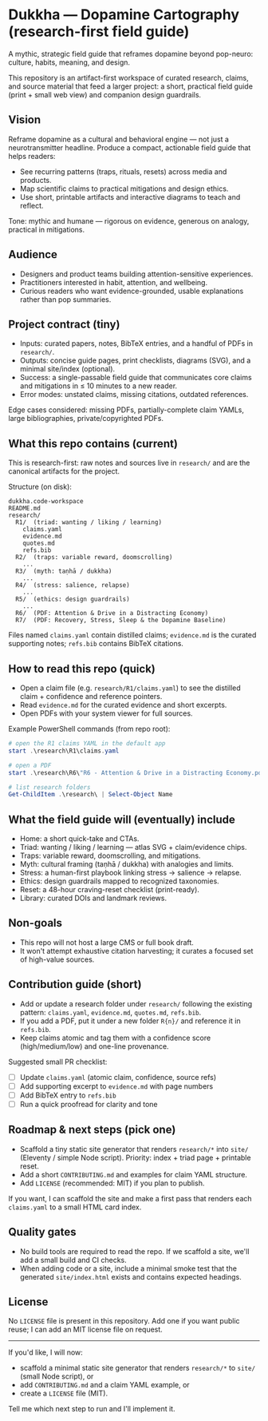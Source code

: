 # Dukkha — Dopamine Cartography (research-first field guide)

A mythic, strategic field guide that reframes dopamine beyond pop-neuro: culture, habits, meaning, and design.

This repository is an artifact-first workspace of curated research, claims, and source material that feed a larger project: a short, practical field guide (print + small web view) and companion design guardrails.

## Vision

Reframe dopamine as a cultural and behavioral engine — not just a neurotransmitter headline. Produce a compact, actionable field guide that helps readers:
- See recurring patterns (traps, rituals, resets) across media and products.
- Map scientific claims to practical mitigations and design ethics.
- Use short, printable artifacts and interactive diagrams to teach and reflect.

Tone: mythic and humane — rigorous on evidence, generous on analogy, practical in mitigations.

## Audience
- Designers and product teams building attention-sensitive experiences.
- Practitioners interested in habit, attention, and wellbeing.
- Curious readers who want evidence-grounded, usable explanations rather than pop summaries.

## Project contract (tiny)
- Inputs: curated papers, notes, BibTeX entries, and a handful of PDFs in `research/`.
- Outputs: concise guide pages, print checklists, diagrams (SVG), and a minimal site/index (optional).
- Success: a single-passable field guide that communicates core claims and mitigations in ≤ 10 minutes to a new reader.
- Error modes: unstated claims, missing citations, outdated references.

Edge cases considered: missing PDFs, partially-complete claim YAMLs, large bibliographies, private/copyrighted PDFs.

## What this repo contains (current)
This is research-first: raw notes and sources live in `research/` and are the canonical artifacts for the project.

Structure (on disk):

```
dukkha.code-workspace
README.md
research/
  R1/  (triad: wanting / liking / learning)
    claims.yaml
    evidence.md
    quotes.md
    refs.bib
  R2/  (traps: variable reward, doomscrolling)
    ...
  R3/  (myth: taṇhā / dukkha)
    ...
  R4/  (stress: salience, relapse)
    ...
  R5/  (ethics: design guardrails)
    ...
  R6/  (PDF: Attention & Drive in a Distracting Economy)
  R7/  (PDF: Recovery, Stress, Sleep & the Dopamine Baseline)
```

Files named `claims.yaml` contain distilled claims; `evidence.md` is the curated supporting notes; `refs.bib` contains BibTeX citations.

## How to read this repo (quick)
- Open a claim file (e.g. `research/R1/claims.yaml`) to see the distilled claim + confidence and reference pointers.
- Read `evidence.md` for the curated evidence and short excerpts.
- Open PDFs with your system viewer for full sources.

Example PowerShell commands (from repo root):

```powershell
# open the R1 claims YAML in the default app
start .\research\R1\claims.yaml

# open a PDF
start .\research\R6\"R6 - Attention & Drive in a Distracting Economy.pdf"

# list research folders
Get-ChildItem .\research\ | Select-Object Name
```

## What the field guide will (eventually) include
- Home: a short quick-take and CTAs.
- Triad: wanting / liking / learning — atlas SVG + claim/evidence chips.
- Traps: variable reward, doomscrolling, and mitigations.
- Myth: cultural framing (taṇhā / dukkha) with analogies and limits.
- Stress: a human-first playbook linking stress → salience → relapse.
- Ethics: design guardrails mapped to recognized taxonomies.
- Reset: a 48-hour craving-reset checklist (print-ready).
- Library: curated DOIs and landmark reviews.

## Non-goals
- This repo will not host a large CMS or full book draft.
- It won't attempt exhaustive citation harvesting; it curates a focused set of high-value sources.

## Contribution guide (short)
- Add or update a research folder under `research/` following the existing pattern: `claims.yaml`, `evidence.md`, `quotes.md`, `refs.bib`.
- If you add a PDF, put it under a new folder `R{n}/` and reference it in `refs.bib`.
- Keep claims atomic and tag them with a confidence score (high/medium/low) and one-line provenance.

Suggested small PR checklist:
- [ ] Update `claims.yaml` (atomic claim, confidence, source refs)
- [ ] Add supporting excerpt to `evidence.md` with page numbers
- [ ] Add BibTeX entry to `refs.bib`
- [ ] Run a quick proofread for clarity and tone

## Roadmap & next steps (pick one)
- Scaffold a tiny static site generator that renders `research/*` into `site/` (Eleventy / simple Node script). Priority: index + triad page + printable reset.
- Add a short `CONTRIBUTING.md` and examples for claim YAML structure.
- Add `LICENSE` (recommended: MIT) if you plan to publish.

If you want, I can scaffold the site and make a first pass that renders each `claims.yaml` to a small HTML card index.

## Quality gates
- No build tools are required to read the repo. If we scaffold a site, we'll add a small build and CI checks.
- When adding code or a site, include a minimal smoke test that the generated `site/index.html` exists and contains expected headings.

## License
No `LICENSE` file is present in this repository. Add one if you want public reuse; I can add an MIT license file on request.

---

If you'd like, I will now:
- scaffold a minimal static site generator that renders `research/*` to `site/` (small Node script), or
- add `CONTRIBUTING.md` and a claim YAML example, or
- create a `LICENSE` file (MIT).

Tell me which next step to run and I'll implement it.


